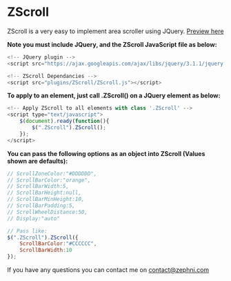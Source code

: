 # ZScroll

ZScroll is a very easy to implement area scroller using JQuery. [Preview here](http://zephni.com/site/pages/tools/ZScroll/index.php)

**Note you must include JQuery, and the ZScroll JavaScript file as below:**
```javascript
<!-- JQuery plugin -->
<script src="https://ajax.googleapis.com/ajax/libs/jquery/3.1.1/jquery.min.js"></script>

<!-- ZScroll Dependancies -->
<script src="plugins/ZScroll/ZScroll.js"></script>
```

**To apply to an element, just call .ZScroll() on a JQuery element as  below:**
```javascript
<!-- Apply ZScroll to all elements with class '.ZScroll' -->
<script type="text/javascript">
	$(document).ready(function(){
		$(".ZScroll").ZScroll();
	});
</script>
```

**You can pass the following options as an object into ZScroll (Values shown are defaults):**
```javascript
// ScrollZoneColor:"#DDDDDD",
// ScrollBarColor:"orange",
// ScrollBarWidth:5,
// ScrollBarHeight:null,
// ScrollBarMinHeight:10,
// ScrollBarPadding:5,
// ScrollWheelDistance:50,
// Display:"auto"

// Pass like:
$(".ZScroll").ZScroll({
	ScrollBarColor:"#CCCCCC",
	ScrollBarWidth:10
});
```

If you have any questions you can contact me on contact@zephni.com